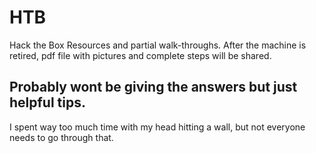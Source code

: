 # HTB
Hack the Box Resources and partial walk-throughs. After the machine is retired, pdf file with pictures and complete steps will be shared.
## Probably wont be giving the answers but just helpful tips.
I spent way too much time with my head hitting a wall, but not everyone needs to go through that.

